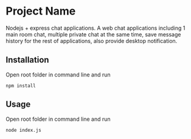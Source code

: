# Project Name

Nodejs + express chat applications. A web chat applications including 1 main room chat, multiple private chat at the same time, save message history for the rest of applications, also provide desktop notification.

## Installation

Open root folder in command line and run

`npm install`

## Usage

Open root folder in command line and run

`node index.js`
